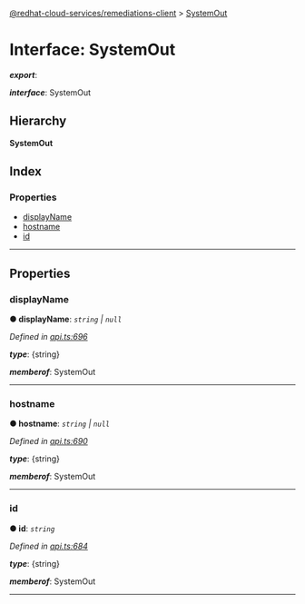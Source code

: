 [@redhat-cloud-services/remediations-client](../README.md) > [SystemOut](../interfaces/systemout.md)

# Interface: SystemOut

*__export__*: 

*__interface__*: SystemOut

## Hierarchy

**SystemOut**

## Index

### Properties

* [displayName](systemout.md#displayname)
* [hostname](systemout.md#hostname)
* [id](systemout.md#id)

---

## Properties

<a id="displayname"></a>

###  displayName

**● displayName**: *`string` \| `null`*

*Defined in [api.ts:696](https://github.com/karelhala/javascript-clients/blob/master/packages/remediations/api.ts#L696)*

*__type__*: {string}

*__memberof__*: SystemOut

___
<a id="hostname"></a>

###  hostname

**● hostname**: *`string` \| `null`*

*Defined in [api.ts:690](https://github.com/karelhala/javascript-clients/blob/master/packages/remediations/api.ts#L690)*

*__type__*: {string}

*__memberof__*: SystemOut

___
<a id="id"></a>

###  id

**● id**: *`string`*

*Defined in [api.ts:684](https://github.com/karelhala/javascript-clients/blob/master/packages/remediations/api.ts#L684)*

*__type__*: {string}

*__memberof__*: SystemOut

___

